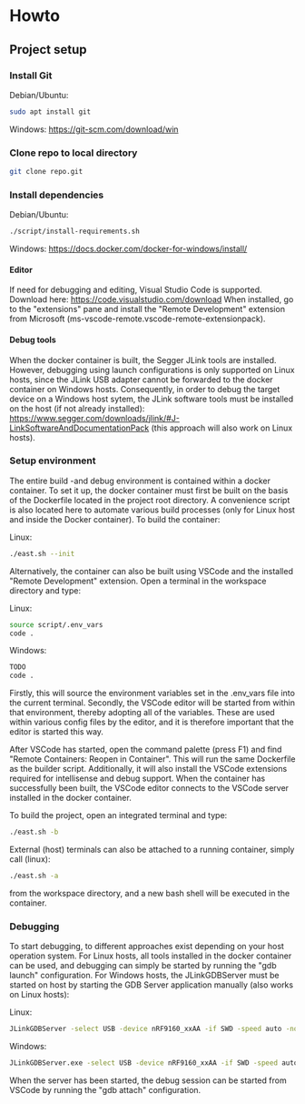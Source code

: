 # Howto

## Project setup

### Install Git

Debian/Ubuntu:

``` bash
sudo apt install git
```

Windows:
https://git-scm.com/download/win

### Clone repo to local directory

``` bash
git clone repo.git
```

### Install dependencies

Debian/Ubuntu:

``` bash
./script/install-requirements.sh
```

Windows:
https://docs.docker.com/docker-for-windows/install/

#### Editor

If need for debugging and editing, Visual Studio Code is supported. Download here:
https://code.visualstudio.com/download
When installed, go to the "extensions" pane and install the "Remote Development" extension from Microsoft (ms-vscode-remote.vscode-remote-extensionpack).

#### Debug tools

When the docker container is built, the Segger JLink tools are installed. However, debugging using launch configurations is only supported on Linux hosts, since the JLink USB adapter cannot be forwarded to the docker container on Windows hosts. Consequently, in order to debug the target device on a Windows host sytem, the JLink software tools must be installed on the host (if not already installed): https://www.segger.com/downloads/jlink/#J-LinkSoftwareAndDocumentationPack (this approach will also work on Linux hosts).

### Setup environment

The entire build -and debug environment is contained within a docker container. To set it up, the docker container must first be built on the basis of the Dockerfile located in the project root directory. A convenience script is also located here to automate various build processes (only for Linux host and inside the Docker container). To build the container:

Linux:

``` bash
./east.sh --init
```

Alternatively, the container can also be built using VSCode and the installed "Remote Development" extension. Open a terminal in the workspace directory and type:

Linux:

``` bash
source script/.env_vars
code .
```

Windows:

``` bash
TODO
code .
```

Firstly, this will source the environment variables set in the .env_vars file into the current terminal. Secondly, the VSCode editor will be started from within that environment, thereby adopting all of the variables. These are used within various config files by the editor, and it is therefore important that the editor is started this way.

After VSCode has started, open the command palette (press F1) and find "Remote Containers: Reopen in Container". This will run the same Dockerfile as the builder script. Additionally, it will also install the VSCode extensions required for intellisense and debug support. When the container has successfully been built, the VSCode editor connects to the VSCode server installed in the docker container. 

To build the project, open an integrated terminal and type:

``` bash
./east.sh -b
```
External (host) terminals can also be attached to a running container, simply call (linux):

``` bash
./east.sh -a
```

from the workspace directory, and a new bash shell will be executed in the container.

### Debugging

To start debugging, to different approaches exist depending on your host operation system.
For Linux hosts, all tools installed in the docker container can be used, and debugging can simply be started by running the "gdb launch" configuration.
For Windows hosts, the JLinkGDBServer must be started on host by starting the GDB Server application manually (also works on Linux hosts):

Linux:

``` bash
JLinkGDBServer -select USB -device nRF9160_xxAA -if SWD -speed auto -noir
```

Windows:

``` bash
JLinkGDBServer.exe -select USB -device nRF9160_xxAA -if SWD -speed auto -noir
```

When the server has been started, the debug session can be started from VSCode by running the "gdb attach" configuration.